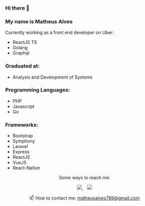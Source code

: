 ### Hi there 👋

<h3>My name is Matheus Alves</h3>

<p>Currently working as a front end developer on Uber:</p>
<ul>
  <li>ReactJS TS</li>
  <li>Golang</li>
  <li>Graphql</li>
</ul>

<h3> Graduated at: </h3>
<ul>
  <li>Analysis and Development of Systems</li>
</ul>

<h3> Programming Languages: </h3>
<ul>
  <li>PHP</li>
  <li>Javascript</li>
  <li>Go</li>
</ul>

<h3> Frameworks: </h3>
<ul>
  <li>Bootstrap</li>
  <li>Symphony</li>
  <li>Laravel</li>
  <li>Express</li>
  <li>ReactJS</li>
  <li>VueJS</li>
  <li>React-Native</li>
</ul>

<picture>
  <source
    srcset="https://github-readme-stats-git-masterrstaa-rickstaa.vercel.app/api/top-langs/?username=mathitz&theme=dracula" />
</picture>
  

<p align='center'>Some ways to reach me: </p>
    <p align='center'>
      <a href="https://www.linkedin.com/in/matheusalves-789">
        <img src="https://img.shields.io/badge/linkedin-%230077B5.svg?&style=for-the-badge&logo=linkedin&logoColor=white" />
      </a>&nbsp;&nbsp
      <a href="https://wa.me/5585981124677?text=Olá!%20Matheus">
        <img src="https://img.shields.io/badge/WHATSAPP-%2325D366.svg?&style=for-the-badge&logo=whatsapp&logoColor=white" />    
      </a>
    </p>
    
<p align='center'>
  📫 How to contact me: <a href='mailto:matheusalves789@gmail.com'>matheusalves789@gmail.com</a>
</p>

<!--
**MathiTz/MathiTz** is a ✨ _special_ ✨ repository because its `README.md` (this file) appears on your GitHub profile.

Here are some ideas to get you started:

- 🔭 I’m currently working on ...
- 🌱 I’m currently learning ...
- 👯 I’m looking to collaborate on ...
- 🤔 I’m looking for help with ...
- 💬 Ask me about ...
- 📫 How to reach me: ...
- 😄 Pronouns: ...
- ⚡ Fun fact: ...
-->
